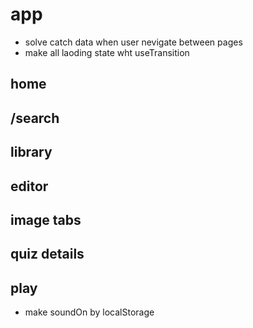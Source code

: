 # app

- solve catch data when user nevigate between pages
- make all laoding state wht useTransition

## home

## /search

## library

## editor

## image tabs

## quiz details

## play

- make soundOn by localStorage
